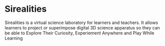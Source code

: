 # Sirealities
Sirealities is a virtual science laboratory for learners and teachers. It allows learners to project or superimpose digital 3D science apparatus so they can be able to Explore Their Curiosity, Experiement Anywhere and Play While Learning
